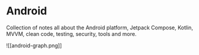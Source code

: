 # Android
Collection of notes all about the Android platform, Jetpack Compose, Kotlin, MVVM, clean code, testing, security, tools and more.

![[android-graph.png]]